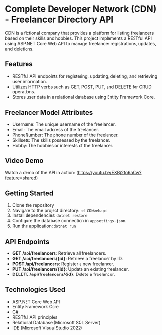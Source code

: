 # Complete Developer Network (CDN) - Freelancer Directory API

CDN is a fictional company that provides a platform for listing freelancers based on their skills and hobbies. This project implements a RESTful API using ASP.NET Core Web API to manage freelancer registrations, updates, and deletions.

## Features

- RESTful API endpoints for registering, updating, deleting, and retrieving user information.
- Utilizes HTTP verbs such as GET, POST, PUT, and DELETE for CRUD operations.
- Stores user data in a relational database using Entity Framework Core.

## Freelancer Model Attributes

- Username: The unique username of the freelancer.
- Email: The email address of the freelancer.
- PhoneNumber: The phone number of the freelancer.
- Skillsets: The skills possessed by the freelancer.
- Hobby: The hobbies or interests of the freelancer.

## Video Demo

Watch a demo of the API in action: (https://youtu.be/EXBj2fo6aCw?feature=shared)

## Getting Started

1. Clone the repository
2. Navigate to the project directory: `cd CDNwebapi`
3. Install dependencies: `dotnet restore`
4. Configure the database connection in `appsettings.json`.
5. Run the application: `dotnet run`

## API Endpoints

- **GET /api/freelancers**: Retrieve all freelancers.
- **GET /api/freelancers/{id}**: Retrieve a freelancer by ID.
- **POST /api/freelancers**: Register a new freelancer.
- **PUT /api/freelancers/{id}**: Update an existing freelancer.
- **DELETE /api/freelancers/{id}**: Delete a freelancer.

## Technologies Used

- ASP.NET Core Web API
- Entity Framework Core
- C#
- RESTful API principles
- Relational Database (Microsoft SQL Server)
- IDE (Microsoft Visual Studio 2022)


